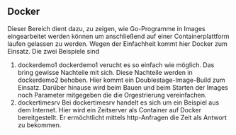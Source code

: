 ## Docker
Dieser Bereich dient dazu, zu zeigen, wie Go-Programme in Images eingearbeitet werden können um anschließend auf einer Containerplattform laufen gelassen zu werden. Wegen der Einfachheit kommt hier Docker zum Einsatz.
Die zwei Beispiele sind
1. dockerdemo1
   dockerdemo1 verucht es so einfach wie möglich. Das bring gewisse Nachteile mit sich. Diese Nachteile werden in dockerdemo2 behoben. Hier kommt ein Doublestage-Image-Build zum Einsatz. Darüber hinause wird beim Bauen und beim Starten der Images noch Parameter mitgegeben die die Orgestrierung vereinfachen.
2. dockertimesrv
   Bei dockertimesrv handelt es sich um ein Beispiel aus dem Internet. Hier wird ein Zeitserver als Container auf Docker bereitgestellt. Er ermöchtlicht mittels http-Anfragen die Zeit als Antwort zu bekommen.
